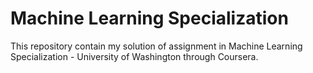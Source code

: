 # Machine Learning Specialization

This repository contain my solution of assignment in Machine Learning Specialization - University of Washington through Coursera.
